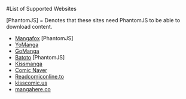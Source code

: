 #List of Supported Websites

[PhantomJS] = Denotes that these sites need PhantomJS to be able to download content.

* [Mangafox](http://mangafox.me/) [PhantomJS]
* [YoManga](http://yomanga.co/)
* [GoManga](http://gomanga.co/)
* [Batoto](http://bato.to/) [PhantomJS]
* [Kissmanga](http://kissmanga.com/)
* [Comic Naver](http://comic.naver.com/index.nhn)
* [Readcomiconline.to](http://readcomiconline.to/)
* [kisscomic.us](http://kisscomic.us/)
* [mangahere.co](http://mangahere.co/)